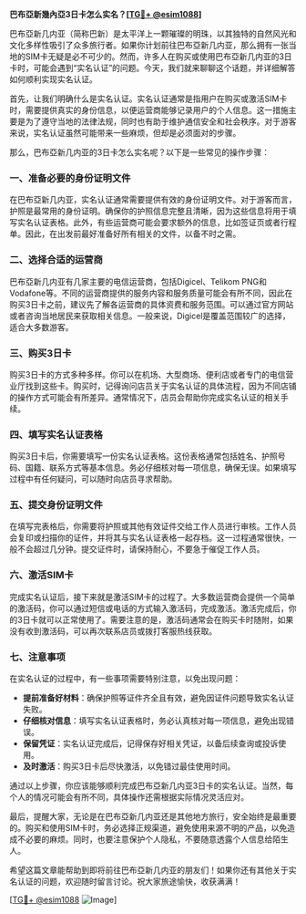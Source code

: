 **巴布亞新幾內亞3日卡怎么实名？[[TG💪+ @esim1088](https://t.me/s/esim1088)]**

巴布亞新几内亚（简称巴新）是太平洋上一颗璀璨的明珠，以其独特的自然风光和文化多样性吸引了众多旅行者。如果你计划前往巴布亞新几内亚，那么拥有一张当地的SIM卡无疑是必不可少的。然而，许多人在购买或使用巴布亞新几内亚的3日卡时，可能会遇到“实名认证”的问题。今天，我们就来聊聊这个话题，并详细解答如何顺利实现实名认证。

首先，让我们明确什么是实名认证。实名认证通常是指用户在购买或激活SIM卡时，需要提供真实的身份信息，以便运营商能够记录用户的个人信息。这一措施主要是为了遵守当地的法律法规，同时也有助于维护通信安全和社会秩序。对于游客来说，实名认证虽然可能带来一些麻烦，但却是必须面对的步骤。

那么，巴布亞新几内亚的3日卡怎么实名呢？以下是一些常见的操作步骤：

### **一、准备必要的身份证明文件**
在巴布亞新几内亚，实名认证通常需要提供有效的身份证明文件。对于游客而言，护照是最常用的身份证明。确保你的护照信息完整且清晰，因为这些信息将用于填写实名认证表格。此外，有些运营商可能会要求额外的信息，比如签证页或者行程单。因此，在出发前最好准备好所有相关的文件，以备不时之需。

### **二、选择合适的运营商**
巴布亞新几内亚有几家主要的电信运营商，包括Digicel、Telikom PNG和Vodafone等。不同的运营商提供的服务内容和服务质量可能会有所不同，因此在购买3日卡之前，建议先了解各运营商的具体资费和服务范围。可以通过官方网站或者咨询当地居民来获取相关信息。一般来说，Digicel是覆盖范围较广的选择，适合大多数游客。

### **三、购买3日卡**
购买3日卡的方式多种多样。你可以在机场、大型商场、便利店或者专门的电信营业厅找到这些卡。购买时，记得询问店员关于实名认证的具体流程，因为不同店铺的操作方式可能会有所差异。通常情况下，店员会帮助你完成实名认证的相关手续。

### **四、填写实名认证表格**
购买3日卡后，你需要填写一份实名认证表格。这份表格通常包括姓名、护照号码、国籍、联系方式等基本信息。务必仔细核对每一项信息，确保无误。如果填写过程中有任何疑问，可以随时向店员寻求帮助。

### **五、提交身份证明文件**
在填写完表格后，你需要将护照或其他有效证件交给工作人员进行审核。工作人员会复印或扫描你的证件，并将其与实名认证表格一起存档。这一过程通常很快，一般不会超过几分钟。提交证件时，请保持耐心，不要急于催促工作人员。

### **六、激活SIM卡**
完成实名认证后，接下来就是激活SIM卡的过程了。大多数运营商会提供一个简单的激活码，你可以通过短信或电话的方式输入激活码，完成激活。激活完成后，你的3日卡就可以正常使用了。需要注意的是，激活码通常会在购买卡时随附，如果没有收到激活码，可以再次联系店员或拨打客服热线获取。

### **七、注意事项**
在实名认证的过程中，有一些事项需要特别注意，以免出现问题：
- **提前准备好材料**：确保护照等证件齐全且有效，避免因证件问题导致实名认证失败。
- **仔细核对信息**：填写实名认证表格时，务必认真核对每一项信息，避免出现错误。
- **保留凭证**：实名认证完成后，记得保存好相关凭证，以备后续查询或投诉使用。
- **及时激活**：购买3日卡后尽快激活，以免错过最佳使用时间。

通过以上步骤，你应该能够顺利完成巴布亞新几内亚3日卡的实名认证。当然，每个人的情况可能会有所不同，具体操作还需根据实际情况灵活应对。

最后，提醒大家，无论是在巴布亞新几内亚还是其他地方旅行，安全始终是最重要的。购买和使用SIM卡时，务必选择正规渠道，避免使用来源不明的产品，以免造成不必要的麻烦。同时，也要注意保护个人隐私，不要随意透露个人信息给陌生人。

希望这篇文章能帮助到即将前往巴布亞新几内亚的朋友们！如果你还有其他关于实名认证的问题，欢迎随时留言讨论。祝大家旅途愉快，收获满满！

[[TG💪+ @esim1088](https://t.me/s/esim1088) ![Image](https://i.postimg.cc/4NQfJmqS/Snipaste-2025-05-13-00-14-12.png)]